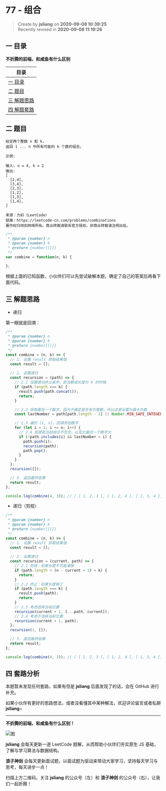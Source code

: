77 - 组合
===

> Create by **jsliang** on **2020-09-08 10:39:25**  
> Recently revised in **2020-09-08 11:19:26**

## 一 目录

**不折腾的前端，和咸鱼有什么区别**

| 目录 |
| --- |
| [一 目录](#chapter-one) |
| [二 题目](#chapter-two) |
| [三 解题思路](#chapter-three) |
| [四 解题套路](#chapter-four) |

## 二 题目



```
给定两个整数 n 和 k，
返回 1 ... n 中所有可能的 k 个数的组合。

示例:

输入: n = 4, k = 2
输出:
[
  [2,4],
  [3,4],
  [2,3],
  [1,2],
  [1,3],
  [1,4],
]

来源：力扣（LeetCode）
链接：https://leetcode-cn.com/problems/combinations
著作权归领扣网络所有。商业转载请联系官方授权，非商业转载请注明出处。
```

```js
/**
 * @param {number} n
 * @param {number} k
 * @return {number[][]}
 */
var combine = function(n, k) {

};
```

根据上面的已知函数，小伙伴们可以先尝试破解本题，确定了自己的答案后再看下面代码。

## 三 解题思路



* 递归

第一眼就是回溯：

```js
/**
 * @param {number} n
 * @param {number} k
 * @return {number[][]}
 */
const combine = (n, k) => {
  // 1. 设置 result 获取结果值
  const result = [];
  
  // 2. 设置递归
  const recursion = (path) => {
    // 2.1 设置递归终止条件，即当数组长度为 k 的时候
    if (path.length === k) {
      result.push(path.concat());
      return;
    }

    // 2.2 获取最后一个数字，因为不确定是否有负整数，所以这里设置为最大负数
    const lastNumber = path[path.length - 1] || Number.MIN_SAFE_INTEGER;

    // 2.3 遍历 [1, n]，回溯添加数字
    for (let i = 1; i <= n; i++) {
      // 2.4 前提是当前组合不包含，以及比最后一个数字大
      if (!path.includes(i) && lastNumber < i) {
        path.push(i);
        recursion(path);
        path.pop();
      }
    }
  };
  recursion([]);

  // 3. 返回最终结果
  return result;
};

console.log(combine(4, 3)); // [ [ 1, 2, 3 ], [ 1, 2, 4 ], [ 1, 3, 4 ], [ 2, 3, 4 ] ]
```

* 递归（剪枝）

```js
/**
 * @param {number} n
 * @param {number} k
 * @return {number[][]}
 */
const combine = (n, k) => {
  // 1. 设置 result 获取结果值
  const result = [];
  
  // 2. 设置递归
  const recursion = (current, path) => {
    // 2.1 剪枝：如果长度不可能凑够
    if (path.length + (n - current + 1) < k) {
      return;
    }
    // 2.2 终止：如果长度够了
    if (path.length === k) {
      result.push(path);
      return;
    }
    // 2.3 考虑选择当前位置
    recursion(current + 1, [...path, current]);
    // 2.4 考虑不选择当前位置
    recursion(current + 1, path);
  };
  recursion(1, []);

  // 3. 返回最终结果
  return result;
};

console.log(combine(4, 3)); // [ [ 1, 2, 3 ], [ 1, 2, 4 ], [ 1, 3, 4 ], [ 2, 3, 4 ] ]
```

## 四 套路分析



本题暂未发现任何套路，如果有但是 **jsliang** 后面发现了的话，会在 GitHub 进行补充。

如果小伙伴有更好的思路想法，或者没看懂其中某种解法，欢迎评论留言或者私聊 **jsliang**~

---

**不折腾的前端，和咸鱼有什么区别！**

![图](https://github.com/LiangJunrong/document-library/blob/master/public-repertory/img/z-index-small.png?raw=true)

**jsliang** 会每天更新一道 LeetCode 题解，从而帮助小伙伴们夯实原生 JS 基础，了解与学习算法与数据结构。

**浪子神剑** 会每天更新面试题，以面试题为驱动来带动大家学习，坚持每天学习与思考，每天进步一点！

扫描上方二维码，关注 **jsliang** 的公众号（左）和 **浪子神剑** 的公众号（右），让我们一起折腾！

